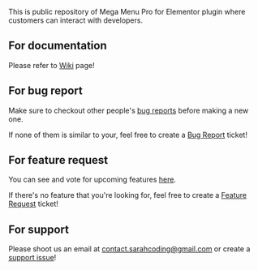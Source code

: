 This is public repository of Mega Menu Pro for Elementor plugin where customers can interact with developers.

## For documentation

Please refer to [Wiki](https://github.com/sarah-coding/mega-menu-pro-for-elementor/wiki) page!

## For bug report

Make sure to checkout other people's [bug reports](https://github.com/sarah-coding/mega-menu-pro-for-elementor/issues?q=is%3Aissue+is%3Aopen+label%3Abug) before making a new one.

If none of them is similar to your, feel free to create a [Bug Report](https://github.com/sarah-coding/mega-menu-pro-for-elementor/issues/new?assignees=sarah-coding&labels=bug&template=bug_report.md&title=%5BBUG%5D+A+descriptive+title+about+the+bug) ticket!

## For feature request

You can see and vote for upcoming features [here](https://github.com/sarah-coding/mega-menu-pro-for-elementor/issues?q=is%3Aissue+is%3Aopen+label%3Aenhancement).

If there's no feature that you're looking for, feel free to create a [Feature Request](https://github.com/sarah-coding/mega-menu-pro-for-elementor/issues/new?assignees=sarah-coding&labels=enhancement&template=feature_request.md&title=%5BFEATURE%5D+A+descriptive+title+about+the+features) ticket!

## For support

Please shoot us an email at [contact.sarahcoding@gmail.com](mailto:contact.sarahcoding@gmail.com) or create a [support issue](https://github.com/sarah-coding/mega-menu-pro-for-elementor/issues/new?assignees=sarah-coding&labels=help+wanted&template=support-issue.md&title=%5BSUPPORT%5D+A+descriptive+title+about+your+problem)!
